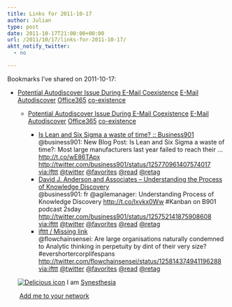 ```yaml
---
title: Links for 2011-10-17
author: Julian
type: post
date: 2011-10-17T21:00:00+00:00
url: /2011/10/17/links-for-2011-10-17/
aktt_notify_twitter:
  - no

---
```

Bookmarks I&#8217;ve shared on 2011-10-17:

  * [Potential Autodiscover Issue During E-Mail Coexistence][1] 
    [E-Mail][2] [Autodiscover][3] [Office365][4] [co-existence][5] </li> 
    
      * [Potential Autodiscover Issue During E-Mail Coexistence][6] 
        [E-Mail][2] [Autodiscover][3] [Office365][4] [co-existence][5] </li> 
        
          * [Is Lean and Six Sigma a waste of time? :: Business901][7]  
            @business901: New Blog Post: Is Lean and Six Sigma a waste of time?: Most large manufacturers last year failed to reach their &#8230; http://t.co/wE86TApx http://twitter.com/business901/status/125770961407574017  
            [via:ifttt][8]  [@twitter][9]  [@favorites][10]  [@read][11]  [@retag][12] 
          * [David J. Anderson and Associates &#8211; Understanding the Process of Knowledge Discovery][13]  
            @business901: fr @agilemanager: Understanding Process of Knowledge Discovery http://t.co/lxvkx0Ww #Kanban on B901 podcast 2sday http://twitter.com/business901/status/125752141875908608  
            [via:ifttt][8]  [@twitter][9]  [@favorites][10]  [@read][11]  [@retag][12] 
          * [ifttt / Missing link][14]  
            @flowchainsensei: Are large organisations naturally condemned to Analytic thinking in perpetuity by dint of their very size? #evershortercorplifespans http://twitter.com/flowchainsensei/status/125814374941196288  
            [via:ifttt][8]  [@twitter][9]  [@favorites][10]  [@read][11]  [@retag][12] </ul> 
        
        <p class="deliciouslink">
          <a href="http://del.icio.us/synesthesia" title="See all my bookmarks on del.icio.us"><img src="https://www.synesthesia.co.uk/images/deliciousicon.jpg" alt="Delicious icon" /></a>&nbsp;I am <a href="http://del.icio.us/synesthesia" title="See all my bookmarks on del.icio.us">Synesthesia</a>
        </p>
        
        <p class="deliciouslink">
          <a href="http://del.icio.us/network?add=synesthesia" title="Add me to your del.icio.us network"><img src="https://www.synesthesia.co.uk/images/add.gif" alt="" /></a>&nbsp;<a href="http://del.icio.us/network?add=synesthesia" title="Add me to your del.icio.us network">Add me to your network</a>
        </p>

 [1]: http://social.technet.microsoft.com/Forums/en-US/onlineservicesmigrationandcoexistence/thread/d6c69c69-6524-493b-a0c6-21c79e146ce7/
 [2]: http://www.delicious.com/synesthesia/E-Mail
 [3]: http://www.delicious.com/synesthesia/Autodiscover
 [4]: http://www.delicious.com/synesthesia/Office365
 [5]: http://www.delicious.com/synesthesia/co-existence
 [6]: http://social.technet.microsoft.com/Forums/en-US/onlineservicesmigrationandcoexistence/thread/d6c69c69-6524-493b-a0c6-21c79e146ce7
 [7]: http://business901.com/blog1/is-lean-and-six-sigma-a-waste-of-time/?utm_source=feedburner&utm_medium=feed&utm_campaign=Feed:+BUSINESS901/aZwl+(Business901)
 [8]: http://www.delicious.com/synesthesia/via%3Aifttt
 [9]: http://www.delicious.com/synesthesia/+%40twitter
 [10]: http://www.delicious.com/synesthesia/+%40favorites
 [11]: http://www.delicious.com/synesthesia/+%40read
 [12]: http://www.delicious.com/synesthesia/+%40retag
 [13]: http://agilemanagement.net/index.php/Blog/understanding_the_process_of_knowledge_discovery/
 [14]: http://ifttt.com/missing_link?1318833928